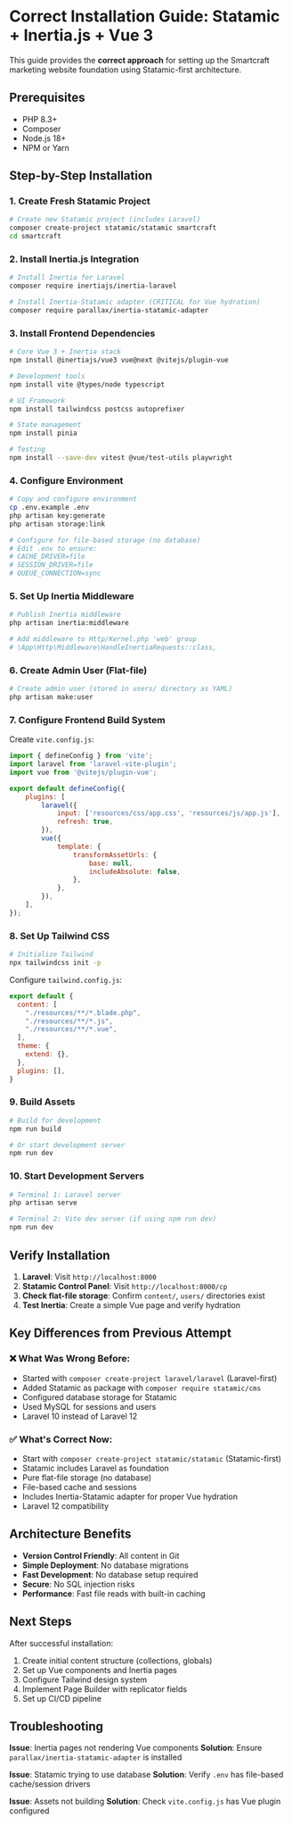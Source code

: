 # Correct Installation Guide: Statamic + Inertia.js + Vue 3

This guide provides the **correct approach** for setting up the Smartcraft marketing website foundation using Statamic-first architecture.

## Prerequisites

- PHP 8.3+
- Composer
- Node.js 18+
- NPM or Yarn

## Step-by-Step Installation

### 1. Create Fresh Statamic Project

```bash
# Create new Statamic project (includes Laravel)
composer create-project statamic/statamic smartcraft
cd smartcraft
```

### 2. Install Inertia.js Integration

```bash
# Install Inertia for Laravel
composer require inertiajs/inertia-laravel

# Install Inertia-Statamic adapter (CRITICAL for Vue hydration)
composer require parallax/inertia-statamic-adapter
```

### 3. Install Frontend Dependencies

```bash
# Core Vue 3 + Inertia stack
npm install @inertiajs/vue3 vue@next @vitejs/plugin-vue

# Development tools
npm install vite @types/node typescript

# UI Framework
npm install tailwindcss postcss autoprefixer

# State management
npm install pinia

# Testing
npm install --save-dev vitest @vue/test-utils playwright
```

### 4. Configure Environment

```bash
# Copy and configure environment
cp .env.example .env
php artisan key:generate
php artisan storage:link

# Configure for file-based storage (no database)
# Edit .env to ensure:
# CACHE_DRIVER=file
# SESSION_DRIVER=file
# QUEUE_CONNECTION=sync
```

### 5. Set Up Inertia Middleware

```bash
# Publish Inertia middleware
php artisan inertia:middleware

# Add middleware to Http/Kernel.php 'web' group
# \App\Http\Middleware\HandleInertiaRequests::class,
```

### 6. Create Admin User (Flat-file)

```bash
# Create admin user (stored in users/ directory as YAML)
php artisan make:user
```

### 7. Configure Frontend Build System

Create `vite.config.js`:
```javascript
import { defineConfig } from 'vite';
import laravel from 'laravel-vite-plugin';
import vue from '@vitejs/plugin-vue';

export default defineConfig({
    plugins: [
        laravel({
            input: ['resources/css/app.css', 'resources/js/app.js'],
            refresh: true,
        }),
        vue({
            template: {
                transformAssetUrls: {
                    base: null,
                    includeAbsolute: false,
                },
            },
        }),
    ],
});
```

### 8. Set Up Tailwind CSS

```bash
# Initialize Tailwind
npx tailwindcss init -p
```

Configure `tailwind.config.js`:
```javascript
export default {
  content: [
    "./resources/**/*.blade.php",
    "./resources/**/*.js",
    "./resources/**/*.vue",
  ],
  theme: {
    extend: {},
  },
  plugins: [],
}
```

### 9. Build Assets

```bash
# Build for development
npm run build

# Or start development server
npm run dev
```

### 10. Start Development Servers

```bash
# Terminal 1: Laravel server
php artisan serve

# Terminal 2: Vite dev server (if using npm run dev)
npm run dev
```

## Verify Installation

1. **Laravel**: Visit `http://localhost:8000`
2. **Statamic Control Panel**: Visit `http://localhost:8000/cp`
3. **Check flat-file storage**: Confirm `content/`, `users/` directories exist
4. **Test Inertia**: Create a simple Vue page and verify hydration

## Key Differences from Previous Attempt

### ❌ **What Was Wrong Before:**
- Started with `composer create-project laravel/laravel` (Laravel-first)
- Added Statamic as package with `composer require statamic/cms`
- Configured database storage for Statamic
- Used MySQL for sessions and users
- Laravel 10 instead of Laravel 12

### ✅ **What's Correct Now:**
- Start with `composer create-project statamic/statamic` (Statamic-first)
- Statamic includes Laravel as foundation
- Pure flat-file storage (no database)
- File-based cache and sessions
- Includes Inertia-Statamic adapter for proper Vue hydration
- Laravel 12 compatibility

## Architecture Benefits

- **Version Control Friendly**: All content in Git
- **Simple Deployment**: No database migrations
- **Fast Development**: No database setup required
- **Secure**: No SQL injection risks
- **Performance**: Fast file reads with built-in caching

## Next Steps

After successful installation:
1. Create initial content structure (collections, globals)
2. Set up Vue components and Inertia pages  
3. Configure Tailwind design system
4. Implement Page Builder with replicator fields
5. Set up CI/CD pipeline

## Troubleshooting

**Issue**: Inertia pages not rendering Vue components
**Solution**: Ensure `parallax/inertia-statamic-adapter` is installed

**Issue**: Statamic trying to use database
**Solution**: Verify `.env` has file-based cache/session drivers

**Issue**: Assets not building
**Solution**: Check `vite.config.js` has Vue plugin configured